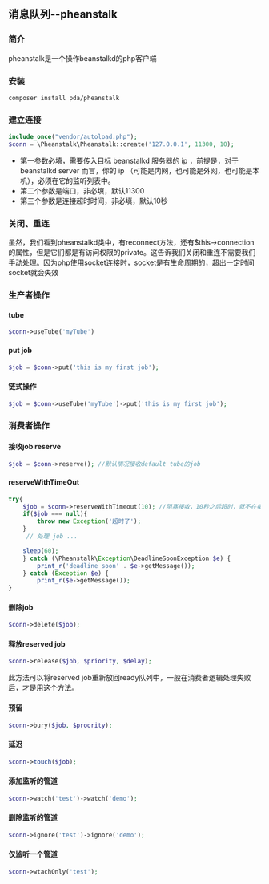## 消息队列--pheanstalk

### 简介

pheanstalk是一个操作beanstalkd的php客户端

### 安装

```shell
composer install pda/pheanstalk
```

### 建立连接

```php
include_once("vendor/autoload.php");
$conn = \Pheanstalk\Pheanstalk::create('127.0.0.1', 11300, 10);
```

* 第一参数必填，需要传入目标 beanstalkd 服务器的 ip ，前提是，对于 beanstalkd server 而言，你的 ip （可能是内网，也可能是外网，也可能是本机），必须在它的监听列表中。
* 第二个参数是端口，非必填，默认11300
* 第三个参数是连接超时时间，非必填，默认10秒

### 关闭、重连

虽然，我们看到pheanstalkd类中，有reconnect方法，还有$this->connection的属性，但是它们都是有访问权限的private。这告诉我们关闭和重连不需要我们手动处理。因为php使用socket连接时，socket是有生命周期的，超出一定时间socket就会失效

### 生产者操作

#### tube

```php
$conn->useTube('myTube')
```

#### put job

```php
$job = $conn->put('this is my first job');
```

#### 链式操作

```php
$job = $conn->useTube('myTube')->put('this is my first job');
```

### 消费者操作

#### 接收job   reserve

```php
$job = $conn->reserve(); //默认情况接收default tube的job
```

#### reserveWithTimeOut

```php
try{
    $job = $conn->reserveWithTimeout(10); //阻塞接收，10秒之后超时，就不在接收
    if($job === null){
        throw new Exception('超时了');
    }
     // 处理 job ...

    sleep(60);
    } catch (\Pheanstalk\Exception\DeadlineSoonException $e) {
        print_r('deadline soon' . $e->getMessage());
    } catch (Exception $e) {
        print_r($e->getMessage());
}
```

#### 删除job

```php
$conn->delete($job);
```

#### 释放reserved job

```php
$conn->release($job, $priority, $delay);
```

此方法可以将reserved job重新放回ready队列中，一般在消费者逻辑处理失败后，才是用这个方法。

#### 预留

```php
$conn->bury($job, $proority);
```

#### 延迟

```php
$conn->touch($job);
```

#### 添加监听的管道

```php
$conn->watch('test')->watch('demo');
```

#### 删除监听的管道

```php
$conn->ignore('test')->ignore('demo');
```

#### 仅监听一个管道

```php
$conn->wtachOnly('test');
```



